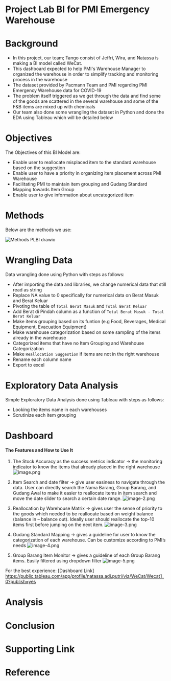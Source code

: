 # Project Lab BI for PMI Emergency Warehouse


# Background
* In this project, our team; Tango consist of Jeffri, Wira, and Natassa is making a BI model called WeCat.
* This dashboard expected to help PMI's Warehouse Manager to organized the warehouse in order to simplify tracking and monitoring process in the warehouse
* The dataset provided by Pacmann Team and PMI regarding PMI Emergency Warehouse data for COVID-19
* The problem itself triggered as we get through the data and find some of the goods are scattered in the several warehouse and some of the F&B items are mixed up with chemicals 
* Our team also done some wrangling the dataset in Python and done the EDA using Tableau which will be detailed below

# Objectives
The Objectives of this BI Model are:
* Enable user to reallocate misplaced item to the standard warehouse based on the suggestion
* Enable user to have a priority in organizing item placement across PMI Warehouse
* Facilitating PMI to maintain item grouping and Gudang Standard Mapping towards Item Group
* Enable user to give information about uncategorized item

# Methods
Below are the methods we use:

![Methods PLBI drawio](https://user-images.githubusercontent.com/95117954/151593551-d62b203b-982e-4535-bc0a-43c532eefe27.png)

# Wrangling Data
Data wrangling done using Python with steps as follows:

* After importing the data and libraries, we change numerical data that still read as string
* Replace NA value to 0 specifically for numerical data on Berat Masuk and Berat Keluar
* Pivoting the table of `Total Berat Masuk` and `Total Berat Keluar`
* Add Berat di Pindah column as a function of `Total Berat Masuk - Total Berat Keluar`
* Make items grouping based on its funtion (e.g Food, Beverages, Medical Equipment, Evacuation Equipment)
* Make warehouse categorization based on some sampling of the items already in the warehouse
* Categorized items that have no Item Grouping and Warehouse Categorization
* Make `Reallocation Suggestion` if items are not in the right warehouse
* Rename each column name
* Export to excel

# Exploratory Data Analysis
Simple Exploratory Data Analysis done using Tableau with steps as follows:
* Looking the items name in each warehouses
* Scrutinize each item grouping

# Dashboard
#### The Features and How to Use It
1.	The Stock Accuracy as the success metrics indicator &#8594; the monitoring indicator to know the items that already placed in the right warehouse
![image.png](attachment:image.png)

2.	Item Search and date filter &#8594; give user easiness to navigate through the data. User can directly search the Nama Barang, Group Barang, and Gudang Awal to make it easier to reallocate items in item search and move the date slider to search a certain date range.
![image-2.png](attachment:image-2.png)

3.	Reallocation by Warehouse Matrix &#8594; gives user the sense of priority to the goods which needed to be reallocate based on weight balance (balance in – balance out). Ideally user should reallocate the top-10 items first before jumping on the next item.
![image-3.png](attachment:image-3.png)
 
4.	Gudang Standard Mapping &#8594; gives a guideline for user to know the categorization of each warehouse. Can be customize according to PMI’s needs
![image-4.png](attachment:image-4.png)

5.	Group Barang Item Monitor &#8594; gives a guideline of each Group Barang items. Easily filtered using dropdown filter
![image-5.png](attachment:image-5.png)

For the best experience: [Dashboard Link] https://public.tableau.com/app/profile/natassa.adi.putri/viz/WeCat/Wecat1_0?publish=yes

# Analysis

# Conclusion

# Supporting Link

# Reference

